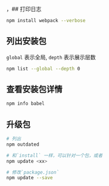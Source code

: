 ，## 打印日志

```bash
npm install webpack --verbose
```

## 列出安装包

`global` 表示全局,  `depth` 表示展示层数

```bash
npm list --global --depth 0
```

## 查看安装包详情

```bash
npm info babel
```

## 升级包

```bash
# 列出
npm outdated

# 和`install` 一样，可以针对一个包，或者
npm update <xx>

# 修改`package.json`
npm update --save
```
